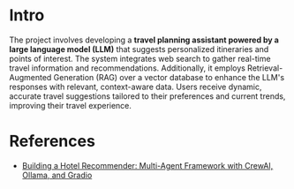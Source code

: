 # Intro 


The project involves developing a **travel planning assistant powered by a large language model (LLM)** that suggests personalized itineraries and points of interest. The system integrates web search to gather real-time travel information and recommendations. Additionally, it employs Retrieval-Augmented Generation (RAG) over a vector database to enhance the LLM's responses with relevant, context-aware data. Users receive dynamic, accurate travel suggestions tailored to their preferences and current trends, improving their travel experience.

# References

* [Building a Hotel Recommender: Multi-Agent Framework with CrewAI, Ollama, and Gradio](https://levelup.gitconnected.com/building-a-hotel-recommender-multi-agent-framework-with-crewai-ollama-and-gradio-c81645776183)
